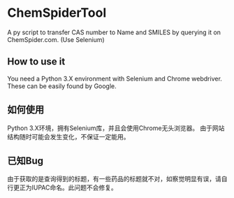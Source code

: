# ChemSpiderTool
A py script to transfer CAS number to Name and SMILES by querying it on ChemSpider.com. (Use Selenium)

## How to use it
You need a Python 3.X environment with Selenium and Chrome webdriver. These can be easily found by Google.

## 如何使用
Python 3.X环境，拥有Selenium库，并且会使用Chrome无头浏览器。
由于网站结构随时可能会发生变化，不保证一定能用。

## 已知Bug
由于获取的是查询得到的标题，有一些药品的标题就不对，如察觉明显有误，请自行更正为IUPAC命名。此问题不会修复。
